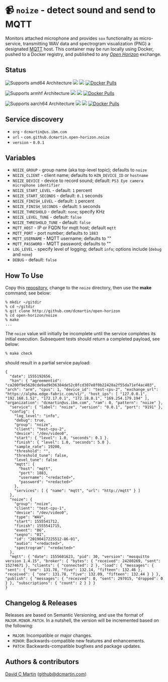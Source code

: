 # &#128249; `noize` - detect sound and send to MQTT

Monitors attached microphone and provides `sox` functionality as micro-service, transmitting WAV data and spectrogram visualization (PNG) a designated [MQTT][mqtt-org] host.  This container may be run locally using Docker, pushed to a Docker registry, and published to any [_Open Horizon_][open-horizon] exchange.

[mqtt-org]: http://mqtt.org/
[motion-project-io]: https://motion-project.github.io/

## Status

![Supports amd64 Architecture][amd64-shield]
[![](https://images.microbadger.com/badges/image/dcmartin/amd64_com.github.dcmartin.open-horizon.noize.svg)](https://microbadger.com/images/dcmartin/amd64_com.github.dcmartin.open-horizon.noize "Get your own image badge on microbadger.com")
[![](https://images.microbadger.com/badges/version/dcmartin/amd64_com.github.dcmartin.open-horizon.noize.svg)](https://microbadger.com/images/dcmartin/amd64_com.github.dcmartin.open-horizon.noize "Get your own version badge on microbadger.com")
[![Docker Pulls][pulls-amd64]][docker-amd64]

[docker-amd64]: https://hub.docker.com/r/dcmartin/amd64_com.github.dcmartin.open-horizon.noize
[pulls-amd64]: https://img.shields.io/docker/pulls/dcmartin/amd64_com.github.dcmartin.open-horizon.noize.svg

![Supports armhf Architecture][arm-shield]
[![](https://images.microbadger.com/badges/image/dcmartin/arm_com.github.dcmartin.open-horizon.noize.svg)](https://microbadger.com/images/dcmartin/arm_com.github.dcmartin.open-horizon.noize "Get your own image badge on microbadger.com")
[![](https://images.microbadger.com/badges/version/dcmartin/arm_com.github.dcmartin.open-horizon.noize.svg)](https://microbadger.com/images/dcmartin/arm_com.github.dcmartin.open-horizon.noize "Get your own version badge on microbadger.com")
[![Docker Pulls][pulls-arm]][docker-arm]

[docker-arm]: https://hub.docker.com/r/dcmartin/arm_com.github.dcmartin.open-horizon.noize
[pulls-arm]: https://img.shields.io/docker/pulls/dcmartin/arm_com.github.dcmartin.open-horizon.noize.svg

![Supports aarch64 Architecture][arm64-shield]
[![](https://images.microbadger.com/badges/image/dcmartin/arm64_com.github.dcmartin.open-horizon.noize.svg)](https://microbadger.com/images/dcmartin/arm64_com.github.dcmartin.open-horizon.noize "Get your own image badge on microbadger.com")
[![](https://images.microbadger.com/badges/version/dcmartin/arm64_com.github.dcmartin.open-horizon.noize.svg)](https://microbadger.com/images/dcmartin/arm64_com.github.dcmartin.open-horizon.noize "Get your own version badge on microbadger.com")
[![Docker Pulls][pulls-arm64]][docker-arm64]

[docker-arm64]: https://hub.docker.com/r/dcmartin/arm64_com.github.dcmartin.open-horizon.noize
[pulls-arm64]: https://img.shields.io/docker/pulls/dcmartin/arm64_com.github.dcmartin.open-horizon.noize.svg

[arm64-shield]: https://img.shields.io/badge/aarch64-yes-green.svg
[amd64-shield]: https://img.shields.io/badge/amd64-yes-green.svg
[arm-shield]: https://img.shields.io/badge/armhf-yes-green.svg

## Service discovery
+ `org` - `dcmartin@us.ibm.com`
+ `url` - `com.github.dcmartin.open-horizon.noize`
+ `version` - `0.0.1`

## Variables
+ `NOIZE_GROUP` - group name (aka top-level topic); defaults to `noize`
+ `NOIZE_CLIENT` - client name; defaults to `HZN_DEVICE_ID` or `hostname`
+ `NOIZE_DEVICE` - device to record sound; default: `PS3 Eye camera microphone identifier`
+ `NOIZE_START_LEVEL` - default: `1` percent
+ `NOIZE_START_SECONDS` - default: `0.1` seconds
+ `NOIZE_FINISH_LEVEL` - default: `1` percent
+ `NOIZE_FINISH_SECONDS` - default: `5` seconds
+ `NOIZE_THRESHOLD` - default: `none`; specify KHz
+ `NOIZE_LEVEL_TUNE` - default: `false`
+ `NOIZE_THRESHOLD_TUNE` - default: `false`
+ `MQTT_HOST` - IP or FQDN for mqtt host; default `mqtt`
+ `MQTT_PORT` - port number; defaults to `1883`
+ `MQTT_USERNAME` - MQTT username; defaults to ""
+ `MQTT_PASSWORD` - MQTT password; defaults to ""
+ `LOG_LEVEL` - specify level of logging; default `info`; options include (`debug` and `none`)
+ `DEBUG` - default: `false`

## How To Use
Copy this [repository][repository], change to the `noize` directory, then use the **make** command; see below:

```
% mkdir ~/gitdir
% cd ~/gitdir
% git clone http://github.com/dcmartin/open-horizon
% cd open-horizon/noize
% make
...
```

The `noize` value will initially be incomplete until the service completes its initial execution.  Subsequent tests should return a completed payload, see below:

```
% make check
```

should result in a partial service payload:

```
{   
  "date": 1555192656,
  "hzn": { "agreementid": "ca200f9e5620cde9ad9d36384de52c0fcd307e8f0b22428a2f55da71ef4ac403", "arch": "arm", "cpus": 1, "device_id": "test-cpu-2", "exchange_url": "https://alpha.edge-fabric.com/v1/", "host_ips": [ "127.0.0.1", "192.168.1.52", "172.17.0.1", "172.18.0.1", "169.254.179.194" ], "organization": "dcmartin@us.ibm.com", "ram": 0, "pattern": "noize" },
  "service": { "label": "noize", "version": "0.0.1", "port": "9191" },
  "config": {
    "log_level": "info",
    "debug": true,
    "group": "noize",
    "client": "test-cpu-2",
    "device": "/dev/video0",
    "start": { "level": 1.0, "seconds": 0.1 }.
    "finish": { "level": 1.0, "seconds": 5.0 }.
    "sample_rate": 19200,
    "threshold": "",
    "threshold_tune": false,
    "level_tune": false
    "mqtt": {
      "host": "mqtt",
      "port": 1883,
      "username": "<redacted>",
      "password": "<redacted>"
    },
    "services": [ { "name": "mqtt", "url": "http://mqtt" } ]
  },  
  "noize": {
    "group": "noize",
    "client": "test-cpu-1",
    "device": "/dev/video0",
    "type": "WAV",
    "start": 1555541712,
    "finish": 1555541715,
    "event": "86",
    "seqno": "01",
    "id": "20190417225512-86-01",
    "audio": "<redacted>",
    "spectrogram": "<redacted>"
  },
  "mqtt": { "date": 1555601623, "pid": 30, "version": "mosquitto version 1.4.15", "broker": { "bytes": { "received": 24280269, "sent": 15274671 }, "clients": { "connected": 2 }, "load": { "messages": { "sent": { "one": 131.78, "five": 132.14, "fifteen": 132.46 }, "received": { "one": 131.78, "five": 132.09, "fifteen": 132.44 } } }, "publish": { "messages": { "received": 0, "sent": 297015, "dropped": 0 } }, "subscriptions": { "count": 2 } } }
}
```

## Changelog & Releases

Releases are based on Semantic Versioning, and use the format
of ``MAJOR.MINOR.PATCH``. In a nutshell, the version will be incremented
based on the following:

- ``MAJOR``: Incompatible or major changes.
- ``MINOR``: Backwards-compatible new features and enhancements.
- ``PATCH``: Backwards-compatible bugfixes and package updates.

## Authors & contributors

[David C Martin][dcmartin] (github@dcmartin.com)

[userinput]: https://github.com/dcmartin/open-horizon/blob/master/noize/userinput.json
[service-json]: https://github.com/dcmartin/open-horizon/blob/master/noize/service.json
[build-json]: https://github.com/dcmartin/open-horizon/blob/master/noize/build.json
[dockerfile]: https://github.com/dcmartin/open-horizon/blob/master/noize/Dockerfile


[dcmartin]: https://github.com/dcmartin
[edge-fabric]: https://console.test.cloud.ibm.com/docs/services/edge-fabric/getting-started.html
[edge-install]: https://console.test.cloud.ibm.com/docs/services/edge-fabric/adding-devices.html
[edge-slack]: https://ibm-appsci.slack.com/messages/edge-fabric-users/
[ibm-apikeys]: https://console.bluemix.net/iam/#/apikeys
[ibm-registration]: https://console.bluemix.net/registration/
[issue]: https://github.com/dcmartin/open-horizon/issues
[macos-install]: http://pkg.bluehorizon.network/macos
[open-horizon]: http://github.com/open-horizon/
[repository]: https://github.com/dcmartin/open-horizon
[setup]: https://github.com/dcmartin/open-horizon/blob/master/setup/README.md
